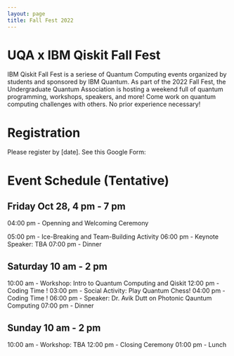 ```yaml
---
layout: page
title: Fall Fest 2022
---
```


# UQA x IBM Qiskit Fall Fest

IBM Qiskit Fall Fest is a seriese of Quantum Computing events organized by students and sponsored by IBM Quantum. As part of the 2022 Fall Fest, the Undergraduate Quantum Association is hosting a weekend full of quantum programming, workshops, speakers, and more! Come work on quantum computing challenges with others. No prior experience necessary!

# Registration
Please register by [date]. See this Google Form:

# Event Schedule (Tentative)

## Friday Oct 28, 4 pm - 7 pm

04:00 pm - Openning and Welcoming Ceremony

05:00 pm - Ice-Breaking and Team-Building Activity
06:00 pm - Keynote Speaker: TBA
07:00 pm - Dinner

## Saturday 10 am - 2 pm
10:00 am - Workshop: Intro to Quantum Computing and Qiskit
12:00 pm - Coding Time !
03:00 pm - Social Activity: Play Quantum Chess!
04:00 pm - Coding Time !
06:00 pm - Speaker: Dr. Avik Dutt on Photonic Qauntum Computing
07:00 pm - Dinner

## Sunday 10 am - 2 pm
10:00 am - Workshop: TBA
12:00 pm - Closing Ceremony
01:00 pm - Lunch 
